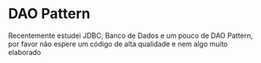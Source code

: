 # DAO Pattern

Recentemente estudei JDBC, Banco de Dados e um pouco de DAO Pattern, por favor não espere um código de alta qualidade e nem algo muito elaborado
